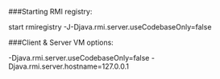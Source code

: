 ###Starting RMI registry:

start rmiregistry -J-Djava.rmi.server.useCodebaseOnly=false

###Client & Server VM options:

-Djava.rmi.server.useCodebaseOnly=false -Djava.rmi.server.hostname=127.0.0.1